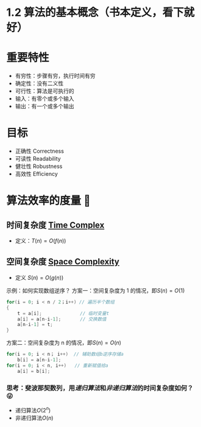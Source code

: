 # 1.2 算法的基本概念（书本定义，看下就好）

# 重要特性

- 有穷性：步骤有穷，执行时间有穷
- 确定性：没有二义性
- 可行性：算法是可执行的
- 输入：有零个或多个输入
- 输出：有一个或多个输出

# 目标

- 正确性 Correctness
- 可读性 Readability
- 健壮性 Robustness
- 高效性 Efficiency

# 算法效率的度量 🤩

## 时间复杂度 [Time Complex](https://en.wikipedia.org/wiki/Time_complexity)

- 定义：$T(n) = O(f(n))$
<!-- - 算法的基本操作执行次数还随问题的 输入数据集的不同而不同
- 最坏时间复杂度
- 平均时间复杂度
- 最好时间复杂度
- 运算规则
- 加法规则
  - $T(n) = T_1(n)+T_2(n) = O(f(n))+O(g(n)) = O(\max(f(n),g(n)))$
- 乘法规则
  - $T(n) = T_1(n)\times T_2(n)=O(f(n))\times O(g(n)) = O(f(n)\times g(n))$
- 常见的渐进时间复杂度为
- $O(1) < O(\log_2n)<O(n)<O(n \log_2n)<O(n^2)<O(n^3)<O(n^k)<O(n!)<O(2^n)$ -->

## 空间复杂度 [Space Complexity](https://en.wikipedia.org/wiki/Space_complexity)

- 定义 $S(n) = O(g(n))$

示例：如何实现数组逆序？
方案一：空间复杂度为 1 的情况，即$S(n) = O(1)$

```cpp
for(i = 0; i < n / 2；i++) // 遍历半个数组
{
	t = a[i];              // 临时变量t
	a[i] = a[n-i-1];       // 交换数值
	a[n-i-1] = t;
}
```

方案二：空间复杂度为 n 的情况，即$S(n) = O(n)$

```cpp
for(i = 0; i < n； i++)  // 辅助数组b逆序存储a
	b[i] = a[n-i-1];
for(i = 0; i < n, i++)   // 重新赋值给a
	a[i] = b[i];
```

<!-- ### 习题 -->

<!-- #### 4【2011】

### 5【2012】

### 6【2013】

### 7【2014】

### 8【2017】

### 10

### 12 「算法原地工作的含义是指不需要任何额外的辅助空间」→ 错误，算法原地工作的含义是指辅助空间是常量

### 13【2019】

### 综合题 1 一个算法所需时间由下述递归方程表示，试求出该算法的时间复杂度的级别（或阶） $$T(n) = \begin{cases} 1, & n=1 \\ 2T(n/2)+n, & n>1 \end{cases}$$ 式中，n 是问题的规模，为简单起见，设 n 是 2 的整数次幂 →$$O(n\log_2n)$$

 -->

### 思考：斐波那契数列，用*递归算法*和*非递归算法*的时间复杂度如何？😜

- 递归算法$O(2^n)$
- 非递归算法$O(n)$
